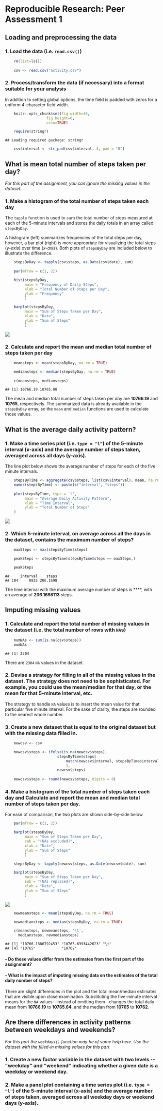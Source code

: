 # Reproducible Research: Peer Assessment 1


## Loading and preprocessing the data

### 1. Load the data (i.e. ```read.csv()```)


```r
    rm(list=ls())
    
    csv <- read.csv("activity.csv")
```

### 2. Process/transform the data (if necessary) into a format suitable for your analysis

In addition to setting global options, the time field is padded with zeros for a 
uniform 4-character field width.
    

```r
    knitr::opts_chunk$set(fig.width=10, 
                   fig.height=6,
                   echo=TRUE)

    require(stringr)    
```

```
## Loading required package: stringr
```

```r
    csv$interval <- str_pad(csv$interval, 4, pad = "0") 
```



## What is mean total number of steps taken per day?

*For this part of the assignment, you can ignore the missing values in the dataset.*

### 1. Make a histogram of the total number of steps taken each day

The ```tapply``` function is used to sum the total number of steps measured at 
each of the 5-minute intervals and stores the daily totals in an array called 
```stepsByDay```.  

A histogram (left) summarizes frequencies of the total steps per day, however, 
a bar plot (right) is more appropriate for visualizing the total steps
(*y-axis*) over time (*x-axis*). Both plots of ```stepsByDay``` are included 
below to illustrate the difference.


```r
    stepsByDay <- tapply(csv$steps, as.Date(csv$date), sum)
    
    par(mfrow = c(1, 2))    

    hist(stepsByDay,
         main = "Frequency of Daily Steps",
         xlab = "Total Number of Steps per Day",
         ylab = "Frequency"
         )

    barplot(stepsByDay, 
         main = "Sum of Steps Taken per Day",
         xlab = "Date",
         ylab = "Sum of Steps"
         )
```

![](PA1_template_files/figure-html/ques1-1-1.png) 

### 2. Calculate and report the mean and median total number of steps taken per day


```r
    meansteps <- mean(stepsByDay, na.rm = TRUE)

    mediansteps <- median(stepsByDay, na.rm = TRUE)
    
    c(meansteps, mediansteps)
```

```
## [1] 10766.19 10765.00
```

The mean and median total number of steps taken per day are 
**10766.19** and **10765**, 
respectively. The summarized data is already available in the ```stepsByDay```
array, so the ```mean``` and ```median``` functions are used to calculate those
values.


## What is the average daily activity pattern?

### 1. Make a time series plot (i.e. ```type = "l"```) of the 5-minute interval (x-axis) and the average number of steps taken, averaged across all days (y-axis).

The line plot below shows the average number of steps for each of the five 
minute intervals.


```r
    stepsByTime <- aggregate(csv$steps, list(csv$interval), mean, na.rm = TRUE)    
    names(stepsByTime) <- paste(c("interval", "steps"))
    
    plot(stepsByTime, type = 'l',
         main = "Average Daily Activity Pattern",
         xlab = "Time Interval",
         ylab = "Total Number of Steps"
    )
```

![](PA1_template_files/figure-html/ques2-1-1.png) 


### 2. Which 5-minute interval, on average across all the days in the dataset, contains the maximum number of steps?

```r
    maxSteps <- max(stepsByTime$steps)

    peakSteps <- stepsByTime[stepsByTime$steps == maxSteps,]

    peakSteps
```

```
##     interval    steps
## 104     0835 206.1698
```

The time interval with the maximum average number of steps is 
****, with an average of **206.1698113** steps.


## Imputing missing values

### 1. Calculate and report the total number of missing values in the dataset (i.e. the total number of rows with ```NA```s)

```r
    numNAs <- sum(is.na(csv$steps))
    numNAs
```

```
## [1] 2304
```

There are ``2304`` ```NA``` values in the dataset.



### 2. Devise a strategy for filling in all of the missing values in the dataset. The strategy does not need to be sophisticated. For example, you could use the mean/median for that day, or the mean for that 5-minute interval, etc.

The strategy to handle ```NA``` values is to insert the mean value for that 
particular five minute interval. For the sake of clarity, the steps are 
rounded to the nearest whole number.

### 3. Create a new dataset that is equal to the original dataset but with the missing data filled in.


```r
    newcsv <- csv

    newcsv$steps <- ifelse(is.na(newcsv$steps),
                        stepsByTime$steps[
                            match(newcsv$interval, stepsByTime$interval)
                            ],
                        newcsv$steps)
    
    newcsv$steps <- round(newcsv$steps, digits = 0)
```


### 4. Make a histogram of the total number of steps taken each day and Calculate and report the mean and median total number of steps taken per day. 

For ease of comparison, the two plots are shown side-by-side below.


```r
    par(mfrow = c(1, 2))    

    barplot(stepsByDay, 
         main = "Sum of Steps Taken per Day",
         sub = "(NAs excluded)",
         xlab = "Date",
         ylab = "Sum of Steps"
         )

    stepsByDay <- tapply(newcsv$steps, as.Date(newcsv$date), sum)

    barplot(stepsByDay, 
         main = "Sum of Steps Taken per Day",
         sub = "(NAs replaced)",
         xlab = "Date",
         ylab = "Sum of Steps"
         )        
```

![](PA1_template_files/figure-html/ques3-4-1.png) 



```r
    newmeansteps <- mean(stepsByDay, na.rm = TRUE)

    newmediansteps <- median(stepsByDay, na.rm = TRUE)

    c(meansteps, newmeansteps, '\t',
      mediansteps, newmediansteps)
```

```
## [1] "10766.1886792453" "10765.6393442623" "\t"               
## [4] "10765"            "10762"
```

####    - Do these values differ from the estimates from the first part of the assignment? 

####    - What is the impact of imputing missing data on the estimates of the total daily number of steps?

There are slight differences in the plot and the total mean/median estimates 
that are visible upon close examination. Substituting the five-minute interval
means for the ```NA``` values--instead of omitting them--changes the total daily
mean from **10766.19** to 
**10765.64**, and the median from 
**10765** to 
**10762**.

## Are there differences in activity patterns between weekdays and weekends?

*For this part the ```weekdays()``` function may be of some help here. Use the dataset with the filled-in missing values for this part.*

###     1. Create a new factor variable in the dataset with two levels -- "weekday" and "weekend" indicating whether a given date is a weekday or weekend day.

###     2. Make a panel plot containing a time series plot (i.e. ```type = "l"```) of the 5-minute interval (x-axis) and the average number of steps taken, averaged across all weekday days or weekend days (y-axis).




